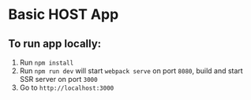 # Basic HOST App

## To run app locally: 
1. Run `npm install`
2. Run `npm run dev` will start `webpack serve` on port `8080`, build and start SSR server on port `3000`
3. Go to `http://localhost:3000`